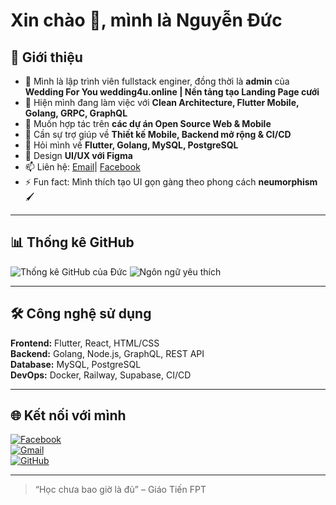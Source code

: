 # Xin chào 👋, mình là Nguyễn Đức

## 🚀 Giới thiệu
- 🔭 Mình là lập trình viên fullstack enginer, đồng thời là **admin** của **Wedding For You wedding4u.online | Nền tảng tạo Landing Page cưới**
- 🌱 Hiện mình đang làm việc với **Clean Architecture, Flutter Mobile, Golang, GRPC, GraphQL**
- 👯 Muốn hợp tác trên **các dự án Open Source Web & Mobile**
- 🤔 Cần sự trợ giúp về **Thiết kế Mobile, Backend mở rộng & CI/CD**
- 💬 Hỏi mình về **Flutter, Golang, MySQL, PostgreSQL**
- 💬 Design **UI/UX với Figma**
- 📫 Liên hệ: [Email](mailto:ducdev.contact@gmail.com)| [Facebook](https://facebook.com/ducit247)
- ⚡ Fun fact: Mình thích tạo UI gọn gàng theo phong cách **neumorphism** 🖌️

---

## 📊 Thống kê GitHub

<!-- GitHub stats cards -->
![Thống kê GitHub của Đức](https://github-readme-stats.vercel.app/api?username=duc2407&show_icons=true&theme=radical)
![Ngôn ngữ yêu thích](https://github-readme-stats.vercel.app/api/top-langs/?username=duc2407&layout=compact&theme=radical)

---

## 🛠️ Công nghệ sử dụng
**Frontend:** Flutter, React, HTML/CSS  
**Backend:** Golang, Node.js, GraphQL, REST API  
**Database:** MySQL, PostgreSQL  
**DevOps:** Docker, Railway, Supabase, CI/CD  

---

## 🌐 Kết nối với mình
[![Facebook](https://img.shields.io/badge/Facebook-1877F2?style=flat&logo=facebook&logoColor=white)](https://facebook.com/ducit247)  
[![Gmail](https://img.shields.io/badge/Gmail-D14836?style=flat&logo=gmail&logoColor=white)](mailto:ducdev.contact@gmail.com)  
[![GitHub](https://img.shields.io/badge/GitHub-181717?style=flat&logo=github&logoColor=white)](https://github.com/duc2407)

---

> “Học chưa bao giờ là đủ” – Giáo Tiến FPT
